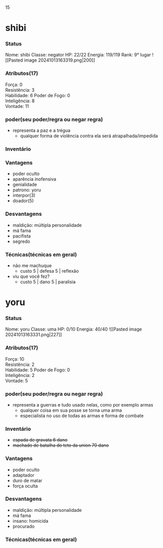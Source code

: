 15
# shibi
### Status
Nome: shibi
Classe: negator
HP: 22/22
Energia: 119/119 
Rank: 9° lugar
![[Pasted image 20241013163319.png|200]]
### Atributos(17) 
Força: 0   
Resistência: 3    
Habilidade: 6
Poder de Fogo: 0  
Inteligência: 8  
Vontade: 11  
### poder(seu poder/regra ou negar regra)
- representa a paz e a trégua
	- qualquer forma de violência contra ela será atrapalhada/impedida
### Inventário  


### Vantagens
- poder oculto
- aparência inofensiva
- genialidade
- patrono: yoru
- interpor(3)
- doador(5)

### Desvantagens 
- maldição: múltipla personalidade
- má fama
- pacifista
- segredo

### Técnicas(técnicas em geral)
- não me machuque
	- custo 5 | defesa 5 | reflexão
- viu que você fez?
	- custo 5 | dano 5 | paralisia

# yoru
### Status
Nome: yoru
Classe: uma
HP: 0/10
Energia: 40/40
![[Pasted image 20241013163331.png|227]]
### Atributos(17) 
Força: 10  
Resistência: 2    
Habilidade: 5
Poder de Fogo: 0  
Inteligência: 2  
Vontade: 5  

### poder(seu poder/regra ou negar regra)
- representa a guerras e tudo usado nelas, como por exemplo armas
	- qualquer coisa em sua posse se torna uma arma
	- especialista no uso de todas as armas e forma de combate

### Inventário  
- ~~espada de gravata 6 dano~~
- ~~machado de batalha do teto da union 70 dano~~


### Vantagens
- poder oculto
- adaptador
- duro de matar
- força oculta

### Desvantagens 
- maldição: múltipla personalidade
- má fama
- insano: homicida
- procurado

### Técnicas(técnicas em geral)